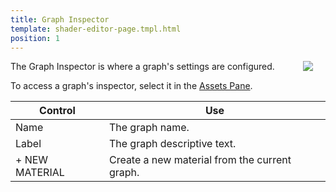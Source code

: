 ```yaml
---
title: Graph Inspector
template: shader-editor-page.tmpl.html
position: 1
---
```


<img src="/images/shader-editor/inspector-pane-graph.png" style="float: right; padding: 20px; padding-top: 0px;"></img>

The Graph Inspector is where a graph's settings are configured.

To access a graph's inspector, select it in the [Assets Pane][1].

| Control | Use |
|---|---|
| Name | The graph name.
| Label | The graph descriptive text. |
|\+ NEW MATERIAL | Create a new material from the current graph. |

[1]: /shader-editor/window-layout/assets-pane
